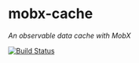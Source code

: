 # mobx-cache
_An observable data cache with MobX_

[![Build Status](https://travis-ci.org/mdebbar/mobx-cache.svg?branch=master)](https://travis-ci.org/mdebbar/mobx-cache)
